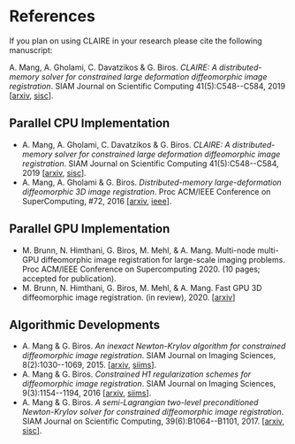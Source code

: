 # References

If you plan on using CLAIRE in your research please cite the following manuscript:

A. Mang, A. Gholami, C. Davatzikos & G. Biros. *CLAIRE: A distributed-memory solver for constrained large deformation diffeomorphic image registration*. SIAM Journal on Scientific Computing 41(5):C548--C584, 2019 [[arxiv](https://arxiv.org/abs/1808.04487), [sisc](https://epubs.siam.org/doi/abs/10.1137/18M1207818)].


## Parallel CPU Implementation
* A. Mang, A. Gholami, C. Davatzikos & G. Biros. *CLAIRE: A distributed-memory solver for constrained large deformation diffeomorphic image registration*. SIAM Journal on Scientific Computing 41(5):C548--C584, 2019 [[arxiv](https://arxiv.org/abs/1808.04487), [sisc](https://epubs.siam.org/doi/abs/10.1137/18M1207818)].
* A. Mang, A. Gholami & G. Biros. *Distributed-memory large-deformation diffeomorphic 3D image registration*. Proc ACM/IEEE Conference on SuperComputing, #72, 2016 [[arxiv](https://arxiv.org/abs/1608.03630), [ieee](http://dx.doi.org/10.1109/SC.2016.71)].


## Parallel GPU Implementation
* M. Brunn, N. Himthani, G. Biros, M. Mehl, & A. Mang. Multi-node multi-GPU diffeomorphic image registration for large-scale imaging problems. Proc ACM/IEEE Conference on Supercomputing 2020. (10 pages; accepted for publication).
* M. Brunn, N. Himthani, G. Biros, M. Mehl, & A. Mang. Fast GPU 3D diffeomorphic image registration. (in review), 2020. [[arxiv](https://arxiv.org/abs/2004.08893)]


## Algorithmic Developments
* A. Mang & G. Biros. *An inexact Newton-Krylov algorithm for constrained diffeomorphic image registration*. SIAM Journal on Imaging Sciences, 8(2):1030--1069, 2015. [[arxiv](https://arxiv.org/abs/1408.6299v3), [siims](http://epubs.siam.org/doi/10.1137/140984002)].
* A. Mang & G. Biros. *Constrained H1 regularization schemes for diffeomorphic image registration*. SIAM Journal on Imaging Sciences, 9(3):1154--1194, 2016 [[arxiv](https://arxiv.org/abs/1503.00757), [siims](http://epubs.siam.org/doi/10.1137/15M1010919)].
* A. Mang & G. Biros. *A semi-Lagrangian two-level preconditioned Newton-Krylov solver for constrained diffeomorphic image registration*. SIAM Journal on Scientific Computing, 39(6):B1064--B1101, 2017. [[arxiv](https://arxiv.org/abs/1604.02153), [sisc](http://epubs.siam.org/doi/abs/10.1137/16M1070475)].
